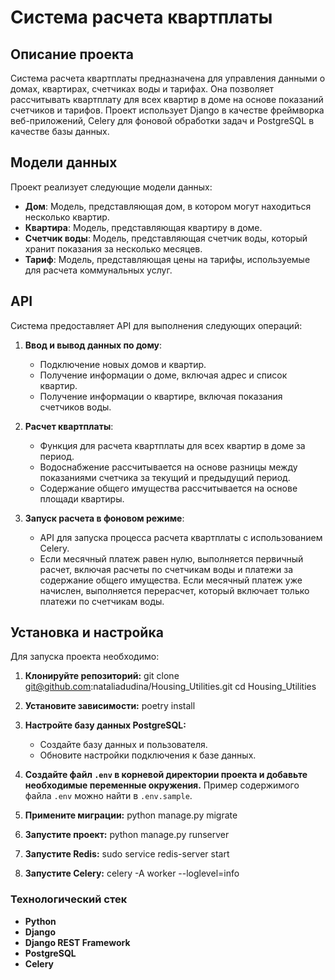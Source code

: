 # Система расчета квартплаты

## Описание проекта

Система расчета квартплаты предназначена для управления данными о домах, квартирах, счетчиках воды и тарифах.
Она позволяет рассчитывать квартплату для всех квартир в доме на основе показаний счетчиков и тарифов.
Проект использует Django в качестве фреймворка веб-приложений, Celery для фоновой обработки задач и PostgreSQL в качестве базы данных.

## Модели данных

Проект реализует следующие модели данных:

- **Дом**: Модель, представляющая дом, в котором могут находиться несколько квартир.
- **Квартира**: Модель, представляющая квартиру в доме.
- **Счетчик воды**: Модель, представляющая счетчик воды, который хранит показания за несколько месяцев.
- **Тариф**: Модель, представляющая цены на тарифы, используемые для расчета коммунальных услуг.

## API

Система предоставляет API для выполнения следующих операций:

1. **Ввод и вывод данных по дому**:
   - Подключение новых домов и квартир.
   - Получение информации о доме, включая адрес и список квартир.
   - Получение информации о квартире, включая показания счетчиков воды.

2. **Расчет квартплаты**:
   - Функция для расчета квартплаты для всех квартир в доме за период.
   - Водоснабжение рассчитывается на основе разницы между показаниями счетчика за текущий и предыдущий период.
   - Содержание общего имущества рассчитывается на основе площади квартиры.

3. **Запуск расчета в фоновом режиме**:
   - API для запуска процесса расчета квартплаты с использованием Celery.
   - Если месячный платеж равен нулю, выполняется первичный расчет, включая расчеты по счетчикам воды и платежи за содержание общего имущества.
     Если месячный платеж уже начислен, выполняется перерасчет, который включает только платежи по счетчикам воды.

## Установка и настройка

Для запуска проекта необходимо:

1. **Клонируйте репозиторий:**
   git clone git@github.com:nataliadudina/Housing_Utilities.git
   cd Housing_Utilities

2. **Установите зависимости:**
   poetry install

3. **Настройте базу данных PostgreSQL:**
   - Создайте базу данных и пользователя.
   - Обновите настройки подключения к базе данных.

4. **Создайте файл `.env` в корневой директории проекта и добавьте необходимые переменные окружения.**
   Пример содержимого файла `.env` можно найти в `.env.sample`.

5. **Примените миграции:**
   python manage.py migrate

6. **Запустите проект:**
   python manage.py runserver

7. **Запустите Redis:**
   sudo service redis-server start

8. **Запустите Celery:**
   celery -A <proj-name> worker --loglevel=info

### Технологический стек

- **Python**
- **Django**
- **Django REST Framework**
- **PostgreSQL**
- **Celery**